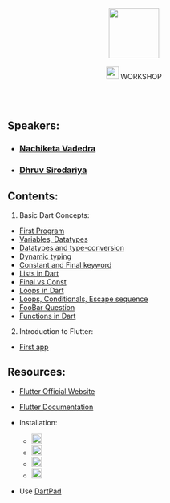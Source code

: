 <div style="text-align: center;">
<img width="100" src="https://media-exp1.licdn.com/dms/image/C560BAQFfJERn_qEkfQ/company-logo_200_200/0/1596177090592?e=1673481600&v=beta&t=bC9ZjmyRAy7YwXYeM_9U4NzyIIL0iBu3k9dy1I8teiM">
</div>
<br>

<div style="text-align: center;">
<img width="25" src="https://www.vectorlogo.zone/logos/flutterio/flutterio-icon.svg"> WORKSHOP 
</div>


<br><br>
## Speakers:
- ### [Nachiketa Vadedra](https://www.linkedin.com/in/nachiketa-vadera-656b74202/)
- ### [Dhruv Sirodariya](https://www.linkedin.com/in/dhruv-sirodaria-4279731a1/)

## Contents:
1. Basic Dart Concepts: <br>
- [First Program](Dart-Tuts/prog1.dart)
- [Variables, Datatypes](Dart-Tuts/prog2.dart)
- [Datatypes and type-conversion](Dart-Tuts/prog3.dart)
- [Dynamic typing](Dart-Tuts/prog4.dart)
- [Constant and Final keyword](Dart-Tuts/prog5.dart)
- [Lists in Dart](Dart-Tuts/prog6.dart)
- [Final vs Const](Dart-Tuts/prog7.dart)
- [Loops in Dart](Dart-Tuts/prog8.dart)
- [Loops, Conditionals, Escape sequence](Dart-Tuts/prog9.dart)
- [FooBar Question](Dart-Tuts/prog10.dart)
- [Functions in Dart](Dart-Tuts/prog11.dart)<br>

2. Introduction to Flutter:
- [First app](Flutter-tut/app_1/lib/main.dart)

## Resources:
- [Flutter Official Website](https://flutter.dev/)
- [Flutter Documentation](https://docs.flutter.dev/)
- Installation:
  - [<img width='20' src='https://upload.wikimedia.org/wikipedia/commons/5/5f/Windows_logo_-_2012.svg'>](https://docs.flutter.dev/get-started/install/windows)
  - [<img width='20' src='https://upload.wikimedia.org/wikipedia/commons/thumb/8/84/Apple_Computer_Logo_rainbow.svg/1024px-Apple_Computer_Logo_rainbow.svg.png'>](https://docs.flutter.dev/get-started/install/macos)
  - [<img width='20' src='https://www.svgrepo.com/show/184138/linux.svg'>](https://docs.flutter.dev/get-started/install/linux)
  - [<img width='20' src='https://www.svgrepo.com/show/125476/chrome.svg'>](https://docs.flutter.dev/get-started/install/chromeos)

- Use [DartPad](https://dartpad.dev/)